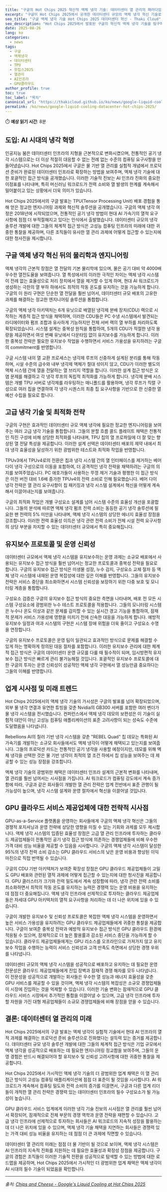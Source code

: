 ```yaml
---
title: "구글의 Hot Chips 2025 혁신적 액체 냉각 기술: 데이터센터 열 관리의 패러다임 변화"
excerpt: "구글이 Hot Chips 2025에서 공개한 데이터센터 규모의 액체 냉각 혁신 기술로, 물 기반 냉각 시스템이 공기 대비 4000배 우수한 열전도율을 제공하며 냉각 전력 소비를 95% 감소시키는 방법을 소개합니다."
seo_title: "구글 액체 냉각 기술 Hot Chips 2025 데이터센터 혁신 - Thaki Cloud"
seo_description: "Hot Chips 2025에서 발표된 구글의 혁신적 액체 냉각 기술을 탐구하며, TPU 냉각 시스템, 유지보수 프로토콜, GPU 클라우드 서비스에 대한 시사점을 분석합니다."
date: 2025-08-26
lang: ko
categories:
  - news
tags:
  - 구글
  - 액체냉각
  - 데이터센터
  - TPU
  - 핫칩스2025
  - 열관리
  - AI인프라
  - GPU클라우드
author_profile: true
toc: true
toc_label: "목차"
canonical_url: "https://thakicloud.github.io/ko/news/google-liquid-cooling-datacenter-hot-chips-2025/"
permalink: /ko/news/google-liquid-cooling-datacenter-hot-chips-2025/
---
```


⏱️ **예상 읽기 시간**: 8분

## 도입: AI 시대의 냉각 혁명

인공지능 붐은 데이터센터 인프라의 지형을 근본적으로 변화시켰으며, 전통적인 공기 냉각 시스템으로는 더 이상 적절히 대응할 수 없는 전례 없는 수준의 컴퓨팅 요구사항을 만들어냈습니다. Hot Chips 2025에서 구글은 물 기반 열 관리를 실험적 개념에서 프로덕션 준비가 완료된 데이터센터 인프라로 확장하는 방법을 보여주며, 액체 냉각 기술에 대한 포괄적인 접근 방식을 공개했습니다. 이러한 기술적 진보는 AI 인프라 진화의 중요한 이정표를 나타내며, 특히 머신러닝 워크로드가 전력 소비와 열 발생의 한계를 계속해서 밀어붙이고 있는 상황에서 더욱 의미가 있습니다.

Hot Chips 2025에서의 구글 발표는 TPU(Tensor Processing Unit) 배포 경험을 통해 얻은 정교한 엔지니어링 과제와 혁신적 솔루션을 공개했습니다. 구글의 액체 냉각 여정은 2018년에 시작되었으며, 전통적인 공기 냉각 방법이 현대 AI 가속기의 열적 요구사항에 점점 더 부적절해지고 있다는 인식에서 출발했습니다. 데이터센터 규모의 냉각 솔루션 개발에 대한 그들의 체계적 접근 방식은 고성능 컴퓨팅 인프라의 미래에 대한 귀중한 통찰을 제공하며, 다른 조직들이 유사한 열 관리 과제에 어떻게 접근할 수 있는지에 대한 청사진을 제시합니다.

## 구글 액체 냉각 혁신 뒤의 물리학과 엔지니어링

액체 냉각의 근본적 장점은 열 전달의 기본 물리학에 있으며, 물은 공기 대비 약 4000배 우수한 열전도율을 보여줍니다. 열 특성에서의 이러한 극적인 차이는 액체 냉각 시스템이 전례 없는 효율성으로 처리 장치에서 열을 제거할 수 있게 하며, 현대 AI 워크로드가 생성하는 극한의 열 부하 하에서도 최적의 작동 온도를 유지하는 것을 가능하게 합니다. 구글의 이 원리 구현은 단순한 열 전달을 훨씬 넘어서, 데이터센터 규모 배포의 고유한 과제를 해결하는 정교한 엔지니어링 솔루션을 통합합니다.

구글의 액체 냉각 아키텍처는 6개 유닛으로 배열된 냉각제 분배 장치(CDU) 랙으로 시작하는 계층적 접근 방식을 채택하며, 이러한 CDU들은 PC 수냉 시스템에서 발견되는 라디에이터와 펌프 조합과 유사하게 기능하지만 전체 서버 랙의 열 부하를 처리하도록 확장되었습니다. 시스템 설계는 중복성 원칙을 통합하여, 5개의 CDU가 적절한 냉각 용량을 제공하면서 여섯 번째 유닛에서 다운타임 없이 유지보수를 가능하게 합니다. 이러한 중복성 전략은 필요한 유지보수 작업을 수행하면서 서비스 가용성을 유지하려는 구글의 commitment를 반영합니다.

구글 시스템 내의 열 교환 프로세스는 냉각제 루프의 신중하게 설계된 분리를 통해 작동하며, 시설 수준의 급수와 내부 냉각제 액체가 절대 섞이지 않고, CDU가 이러한 별도의 액체 시스템 간에 열을 전달하는 열 브리지 역할을 합니다. 이러한 설계 접근 방식은 오염 문제를 해결하고 각 냉각 루프의 독립적 최적화를 가능하게 합니다. 냉각제 분배 시스템은 개별 TPU 서버로 냉각제를 라우팅하는 매니폴드를 활용하며, 냉각 루프가 직렬 구성으로 여러 칩을 연결하여 각 냉각 시퀀스의 최종 칩 요구사항을 기반으로 한 신중한 열 예산 수립을 필요로 합니다.

## 고급 냉각 기술 및 최적화 전략

구글의 구현은 효과적인 데이터센터 규모 액체 냉각에 필요한 정교한 엔지니어링을 보여주는 여러 고급 냉각 기술을 통합합니다. 그들의 분할 흐름 콜드 플레이트 채택은 전통적인 직진 구성에 비해 상당한 최적화를 나타내며, TPU 칩의 열 프로파일에 더 잘 맞는 향상된 열 전달 특성을 제공합니다. 이러한 설계 선택은 데이터센터 배포의 제약 내에서 최대 냉각 효율성을 달성하기 위한 광범위한 테스트와 최적화 작업을 반영합니다.

TPUv3에서 TPUv4로의 전환은 칩과 냉각 시스템 간의 열 인터페이스를 제거하는 베어 다이 냉각 구성으로의 이동을 포함하여, 더 공격적인 냉각 전략을 채택하려는 구글의 의지를 보여주었습니다. PC 애호가들이 사용하는 뚜껑 제거 기술과 평행한 이 접근 방식은 이전 버전 대비 1.6배 증가한 TPUv4의 전력 소비로 인해 필요했습니다. 베어 다이 냉각 전략은 열 관리 요구사항이 칩 패키징과 냉각 시스템 설계에서 혁신을 어떻게 계속해서 이끌어내는지를 보여줍니다.

구글의 최적화 작업은 개별 구성요소 설계를 넘어 시스템 수준의 효율성 개선을 포괄합니다. 그들의 분석에 따르면 액체 냉각 펌프 전력 소비는 동등한 공기 냉각 솔루션에 필요한 팬 전력의 5% 미만을 나타내며, 액체 냉각 시스템의 상당한 에너지 효율성 장점을 강조합니다. 이러한 전력 효율성 이득은 냉각 관련 전력 소비가 전체 시설 전력 요구사항의 상당 부분을 차지할 수 있는 데이터센터 규모에서 특히 중요해집니다.

## 유지보수 프로토콜 및 운영 신뢰성

데이터센터 규모에서 액체 냉각 시스템을 유지보수하는 운영 과제는 소규모 배포에서 사용되는 유지보수 접근 방식을 훨씬 넘어서는 정교한 프로토콜과 중복성 전략을 필요로 합니다. 구글의 유지보수 접근 방식은 미생물 성장, 누수 감지, 구성요소 교체 절차 등 액체 냉각 시스템에 내재된 운영 복잡성에 대한 깊은 이해를 반영합니다. 그들의 유지보수 전략은 서비스 중단을 최소화하면서 시스템 신뢰성을 보장하기 위한 다중 보호 및 모니터링 계층을 통합합니다.

구성요소 검증은 구글의 유지보수 접근 방식의 중요한 측면을 나타내며, 배포 전 모든 시스템 구성요소에 광범위한 누수 테스트 프로토콜을 적용합니다. 그들의 모니터링 시스템은 누수나 온도 이상과 같은 문제를 감지할 수 있는 실시간 경고 기능을 통합하여, 잠재적 문제가 서비스 가용성에 영향을 미치기 전에 신속한 대응을 가능하게 합니다. 예방적 유지보수 일정과 여과 시스템의 구현은 시스템 장애 위험을 더욱 줄이고 구성요소 수명을 연장합니다.

구글의 유지보수 프로토콜은 운영 팀이 일관되고 효과적인 방식으로 문제를 해결할 수 있게 하는 명확하게 정의된 대응 절차를 포함합니다. 이러한 유지보수 관리에 대한 체계적 접근 방식은 구글의 데이터센터 운영 규모를 다룰 때 필수적이 되며, 임시방편적 유지보수 접근 방식은 빠르게 관리 불가능해질 것입니다. 포괄적인 유지보수 프로토콜에 대한 구글의 투자는 운영 신뢰성이 성공적인 액체 냉각 구현에서 열 성능만큼 중요하다는 그들의 이해를 반영합니다.

## 업계 시사점 및 미래 트렌드

Hot Chips 2025에서의 액체 냉각 기술의 가시성은 구글의 발표를 넘어 확장되었으며, 외부 물 냉각 연결과 유연한 튜빙을 갖춘 Nvidia의 GB300 서버를 포함한 여러 벤더가 물 냉각 시스템을 전시했습니다. 컨퍼런스에서 액체 냉각 데모의 보편성은 이 기술이 실험적 대안이 아닌 고성능 컴퓨팅 애플리케이션의 표준 고려사항이 되는 성숙도 수준에 도달했음을 나타냅니다.

Rebellions AI의 칠러 기반 냉각 시스템을 갖춘 "REBEL Quad" 칩 데모는 특화된 AI 가속기를 개발하는 소규모 회사들에서도 액체 냉각이 어떻게 채택되고 있는지를 보여줍니다. 그들의 프로덕션 카드는 전통적인 공기 냉각을 사용할 예정이지만, 데모를 위해 액체 냉각을 선택한 것은 물 기반 냉각이 최적의 열 조건 하에서 칩 성능을 보여주는 데 제공할 수 있는 성능 장점을 강조합니다.

액체 냉각 기술의 광범위한 채택은 데이터센터 인프라 설계의 근본적 변화를 나타내며, 열 관리를 훨씬 넘어서는 시사점을 가집니다. AI 워크로드가 컴퓨팅 강도에서 계속 증가함에 따라, 구글과 같은 회사들이 개발한 열 관리 전략은 업계 전반에서 표준 관행이 될 가능성이 높으며, 냉각 시스템 설계와 운영 절차에서 혁신을 이끌어낼 것입니다.

## GPU 클라우드 서비스 제공업체에 대한 전략적 시사점

GPU-as-a-Service 플랫폼을 운영하는 회사들에게 구글의 액체 냉각 혁신은 그들의 경쟁적 포지셔닝과 운영 전략에 상당한 영향을 미칠 수 있는 기회와 과제를 모두 제시합니다. 액체 냉각 시스템의 입증된 효율성 장점은 고급 열 관리 인프라에 투자하는 클라우드 제공업체들이 전통적인 공기 냉각 접근 방식에 의존하는 경쟁업체들에 비해 우수한 가격 대비 성능 비율을 제공할 수 있음을 시사합니다. 구글의 액체 냉각 시스템이 달성한 95%의 냉각 전력 소비 감소는 GPU 클라우드 서비스의 낮은 운영 비용과 향상된 이익 마진으로 직접 번역될 수 있습니다.

구글의 CDU 기반 아키텍처가 보여준 확장성 장점은 GPU 클라우드 제공업체들이 고밀도 GPU 배포와 관련된 열적 과제에 어떻게 접근할 수 있는지에 대한 청사진을 제공합니다. GPU 클러스터가 크기와 전력 밀도에서 계속 성장함에 따라, 냉각 관련 전력 소비를 최소화하면서 최적의 작동 온도를 유지하는 능력은 경쟁력 있는 운영 비용을 유지하는 데 점점 더 중요해집니다. 액체 냉각 인프라에 선제적으로 투자하는 클라우드 제공업체들은 차세대 GPU 아키텍처의 열적 요구사항을 처리하는 데 더 나은 위치에 있을 수 있습니다.

구글이 개발한 유지보수 및 신뢰성 프로토콜은 복잡한 액체 냉각 시스템을 운영하면서 높은 서비스 가용성을 유지하려는 GPU 클라우드 제공업체들에게 귀중한 통찰을 제공합니다. 구글이 보여준 중복성 전략과 예방적 유지보수 접근 방식은 GPU 클라우드 환경에 적응될 수 있으며, 잠재적으로 더 높은 활용률과 감소된 서비스 중단을 가능하게 할 수 있습니다. 클라우드 제공업체들에게는 GPU 리소스를 오프라인으로 가져가지 않고 유지보수 작업을 수행하는 능력이 서비스 신뢰성과 고객 만족도 측면에서 상당한 경쟁 우위를 나타냅니다.

데이터센터 규모의 액체 냉각 시스템을 성공적으로 배포하고 유지하는 데 필요한 운영 전문성은 클라우드 제공업체들에게 진입 장벽과 잠재적 경쟁 해자를 모두 나타냅니다. 이 전문성을 성공적으로 개발하는 회사들은 우수한 열 성능과 에너지 효율성을 갖춘 GPU 서비스를 제공할 수 있을 것이며, 액체 냉각 시스템의 복잡성은 소규모 경쟁업체들이 시장에 진입하는 것을 억제할 수 있습니다. 이러한 기술 변화는 잠재적으로 GPU 클라우드 서비스 시장에서 추가적인 통합을 이끌어낼 수 있으며, 고급 냉각 인프라에 투자할 자원을 가진 대형 제공업체들이 소규모 경쟁업체들에 비해 장점을 얻을 수 있습니다.

## 결론: 데이터센터 열 관리의 미래

Hot Chips 2025에서의 구글 발표는 액체 냉각이 실험적 기술에서 현대 AI 인프라의 열적 과제를 해결하는 프로덕션 준비 솔루션으로 진화했다는 설득력 있는 증거를 제공합니다. 데이터센터 규모 냉각 솔루션 개발에 대한 그들의 체계적 접근 방식은 기업 규모에서 액체 냉각을 성공적으로 배포하는 데 필요한 엔지니어링 정교함을 보여주며, 그들의 운영 경험은 반드시 해결되어야 할 유지보수 및 신뢰성 고려사항에 대한 귀중한 통찰을 제공합니다.

Hot Chips 2025에서 가시적인 액체 냉각 기술의 더 광범위한 업계 채택은 이 열 관리 접근 방식이 고성능 컴퓨팅 애플리케이션에 점점 더 표준이 될 것임을 시사합니다. AI 워크로드가 계속해서 컴퓨팅 밀도와 전력 소비의 증가를 이끌면서, 구글과 다른 업계 리더들이 개척한 열 관리 전략은 경쟁력 있는 데이터센터 인프라의 필수 구성요소가 될 가능성이 높습니다.

GPU 클라우드 서비스 업계에게 이러한 냉각 기술 진보의 시사점은 열 관리를 훨씬 넘어서 확장되어, 잠재적으로 전체 부문의 경쟁 역학과 운영 전략을 재편할 수 있습니다. 고급 냉각 인프라에 선제적으로 투자하는 회사들은 AI 워크로드의 지속적 성장을 활용하는 데 더 나은 위치에 있을 수 있으며, 액체 냉각 기술 채택을 지연하는 회사들은 경쟁력 있는 가격 대비 성능 비율을 유지하는 데 점점 더 큰 과제에 직면할 수 있습니다.

데이터센터 열 관리의 미래는 점점 더 물 기반이 될 것으로 보이며, 액체 냉각 시스템은 AI 인프라의 지속적 진화를 지원하는 데 필요한 효율성과 확장성 장점을 제공합니다. 구글의 경험은 조직들이 이러한 기술적 전환을 성공적으로 탐색할 수 있는 방법에 대한 로드맵을 제공하며, Hot Chips 2025에서 가시적인 더 광범위한 업계 채택은 액체 냉각이 AI 시대의 필수 기술이 되었음을 확인합니다.

---

*출처: [Chips and Cheese - Google's Liquid Cooling at Hot Chips 2025](https://chipsandcheese.com/p/googles-liquid-cooling-at-hot-chips)*
